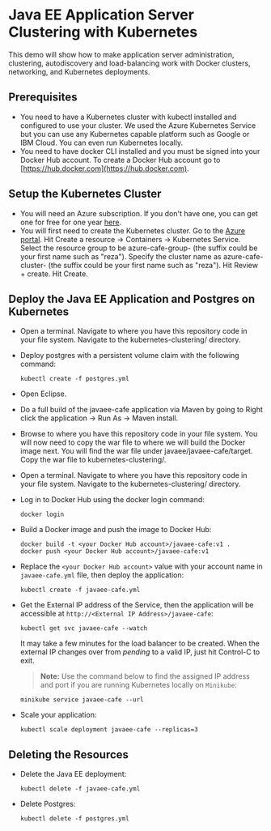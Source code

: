 # Java EE Application Server Clustering with Kubernetes

This demo will show how to make application server administration, clustering, autodiscovery and load-balancing work with Docker clusters, networking, and Kubernetes deployments.

## Prerequisites

- You need to have a Kubernetes cluster with kubectl installed and configured to use your cluster. We used the Azure Kubernetes Service but you can use any Kubernetes capable platform such as Google or IBM Cloud. You can even run Kubernetes locally.
- You need to have docker CLI installed and you must be signed into your Docker Hub account. To create a Docker Hub account go to [https://hub.docker.com](https://hub.docker.com).

## Setup the Kubernetes Cluster
* You will need an Azure subscription. If you don't have one, you can get one for free for one year [here](https://azure.microsoft.com/en-us/free).
* You will first need to create the Kubernetes cluster. Go to the [Azure portal](http://portal.azure.com). Hit Create a resource -> Containers -> Kubernetes Service. Select the resource group to be azure-cafe-group-<your suffix> (the suffix could be your first name such as "reza"). Specify the cluster name as azure-cafe-cluster-<your suffix> (the suffix could be your first name such as "reza"). Hit Review + create. Hit Create.

## Deploy the Java EE Application and Postgres on Kubernetes
* Open a terminal. Navigate to where you have this repository code in your file system. Navigate to the kubernetes-clustering/ directory.
* Deploy postgres with a persistent volume claim with the following command:
   ```
   kubectl create -f postgres.yml
   ```

* Open Eclipse.
* Do a full build of the javaee-cafe application via Maven by going to Right click the application -> Run As -> Maven install.
* Browse to where you have this repository code in your file system. You will now need to copy the war file to where we will build the Docker image next. You will find the war file under javaee/javaee-cafe/target. Copy the war file to kubernetes-clustering/.
* Open a terminal. Navigate to where you have this repository code in your file system. Navigate to the kubernetes-clustering/ directory.
* Log in to Docker Hub using the docker login command:
   ```
   docker login
   ```
* Build a Docker image and push the image to Docker Hub:
   ```
   docker build -t <your Docker Hub account>/javaee-cafe:v1 .
   docker push <your Docker Hub account>/javaee-cafe:v1
   ```
* Replace the `<your Docker Hub account>` value with your account name in `javaee-cafe.yml` file, then deploy the application:
   ```
   kubectl create -f javaee-cafe.yml
   ```

* Get the External IP address of the Service, then the application will be accessible at `http://<External IP Address>/javaee-cafe`:
   ```
   kubectl get svc javaee-cafe --watch
   ```
  It may take a few minutes for the load balancer to be created. When the external IP changes over from *pending* to a valid IP, just hit Control-C to exit.

   > **Note:** Use the command below to find the assigned IP address and port if you are running Kubernetes locally on `Minikube`:

 	```
 	minikube service javaee-cafe --url
 	```

* Scale your application:
   ```
   kubectl scale deployment javaee-cafe --replicas=3
   ```
   
## Deleting the Resources
* Delete the Java EE deployment:
   ```
   kubectl delete -f javaee-cafe.yml
   ```

* Delete Postgres:
   ```
   kubectl delete -f postgres.yml
   ```
